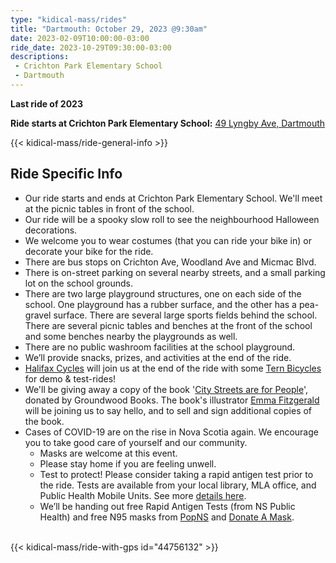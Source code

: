 ```yaml
---
type: "kidical-mass/rides"
title: "Dartmouth: October 29, 2023 @9:30am"
date: 2023-02-09T10:00:00-03:00
ride_date: 2023-10-29T09:30:00-03:00
descriptions:
 - Crichton Park Elementary School
 - Dartmouth
---
```


**Last ride of 2023**

**Ride starts at Crichton Park Elementary School:** [49 Lyngby Ave, Dartmouth](https://maps.app.goo.gl/e97ec5U1C3KxjjMy9)


{{< kidical-mass/ride-general-info >}}

## Ride Specific Info

* Our ride starts and ends at Crichton Park Elementary School. We'll meet at the picnic tables in front of the school. 
* Our ride will be a spooky slow roll to see the neighbourhood Halloween decorations.
* We welcome you to wear costumes (that you can ride your bike in) or decorate your bike for the ride.
* There are bus stops on Crichton Ave, Woodland Ave and Micmac Blvd.
* There is on-street parking on several nearby streets, and a small parking lot on the school grounds.
* There are two large playground structures, one on each side of the school. One playground has a rubber surface, and the other has a pea-gravel surface. There are several large sports fields behind the school. There are several picnic tables and benches at the front of the school and some benches nearby the playgrounds as well. 
* There are no public washroom facilities at the school playground.
* We’ll provide snacks, prizes, and activities at the end of the ride.
* [Halifax Cycles](https://www.halifaxcycles.com/) will join us at the end of the ride with some [Tern Bicycles](https://www.ternbicycles.com/ca) for demo & test-rides!
* We'll be giving away a copy of the book '[City Streets are for People](https://houseofanansi.com/products/city-streets-are-for-people)', donated by Groundwood Books. The book's illustrator [Emma Fitzgerald](https://emmafitzgerald.ca/About-Emma-2) will be joining us to say hello, and to sell and sign additional copies of the book.
* Cases of COVID-19 are on the rise in Nova Scotia again. We encourage you to take good care of yourself and our community.
  * Masks are welcome at this event.
  * Please stay home if you are feeling unwell.
  * Test to protect! Please consider taking a rapid antigen test prior to the ride. Tests are available from your local library, MLA office, and Public Health Mobile Units. See more [details here](https://www.nshealth.ca/clinics-programs-and-services/covid-19-rapid-testing).
  * We’ll be handing out free Rapid Antigen Tests (from NS Public Health) and free N95 masks from [PopNS](https://www.popns.org/) and [Donate A Mask](https://donatemask.ca/).

<br/>
{{< kidical-mass/ride-with-gps id="44756132" >}}

